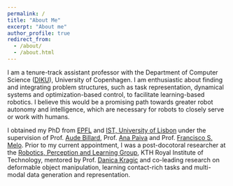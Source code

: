 ```yaml
---
permalink: /
title: "About Me"
excerpt: "About me"
author_profile: true
redirect_from: 
  - /about/
  - /about.html
---
```


I am a tenure-track assistant professor with the Department of Computer Science ([DIKU](https://di.ku.dk/english)), University of Copenhagen. I am enthusiastic about finding and integrating problem structures, such as task representation, dynamical systems and optimization-based control, to facilitate learning-based robotics. I believe this would be a promising path towards greater robot autonomy and intelligence, which are necessary for robots to closely serve or work with humans. 

I obtained my PhD from [EPFL](https://www.epfl.ch/) and [IST, University of Lisbon](https://tecnico.ulisboa.pt/en/) under the supervision of Prof. [Aude Billard](http://lasa.epfl.ch/people/member.php?SCIPER=115671), Prof. [Ana Paiva](https://ana-paiva.com/) and Prof. [Francisco S. Melo](http://gaips.inesc-id.pt/~fmelo/). Prior to my current appointment, I was a post-docotoral researcher at the [Robotics, Perception and Learning Group](https://www.kth.se/rpl), KTH Royal Institute of Technology, mentored by Prof. [Danica Kragic](https://www.kth.se/profile/dani) and co-leading research on deformable object manipulation, learning contact-rich tasks and multi-modal data generation and representation.
